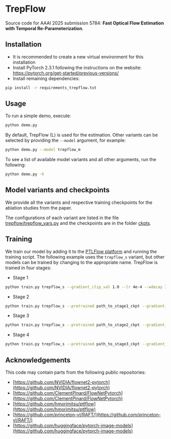 # TrepFlow

Source code for AAAI 2025 submission 5784: **Fast Optical Flow Estimation with Temporal Re-Parameterization**.

## Installation

- It is recommended to create a new virtual environment for this installation
- Install PyTorch 2.3.1 following the instructions on the website: https://pytorch.org/get-started/previous-versions/
- Install remaining dependencies:
```bash
pip install -r requirements_trepflow.txt
```

## Usage

To run a simple demo, execute:
```bash
python demo.py
```

By default, TrepFlow (L) is used for the estimation. Other variants can be selected by providing the `--model` argument, for example:
```bash
python demo.py --model trepflow_m
```

To see a list of available model variants and all other arguments, run the following:
```bash
python demo.py -h
```

## Model variants and checkpoints

We provide all the variants and respective training checkpoints for the ablation studies from the paper.

The configurations of each variant are listed in the file [trepflow/trepflow_vars.py](trepflow/trepflow_vars.py) and the checkpoints are in the folder [ckpts](ckpts).

## Training

We train our model by adding it to the [PTLFlow platform](https://github.com/hmorimitsu/ptlflow) and running the training script. The following example uses the `trepflow_s` variant, but other models can be trained by changing to the appropriate name. TrepFlow is trained in four stages:

- Stage 1
```bash
python train.py trepflow_s --gradient_clip_val 1.0 --lr 4e-4 --wdecay 1e-4 --gamma 0.8 --train_dataset chairs --train_batch_size 10 --max_epochs 45 --random_seed 1234
```

- Stage 2
```bash
python train.py trepflow_s --pretrained path_to_stage1_ckpt --gradient_clip_val 1.0 --lr 1.25e-4 --wdecay 1e-4 --gamma 0.8 --train_dataset things --train_batch_size 6 --max_epochs 16 --random_seed 1234
```

- Stage 3
```bash
python train.py trepflow_s --pretrained path_to_stage2_ckpt --gradient_clip_val 1.0 --lr 1.25e-4 --wdecay 1e-5 --gamma 0.85 --train_dataset 200*sintel+400*kitti-2015+10*hd1k+things-train-sinteltransform --train_batch_size 6 --max_epochs 5 --random_seed 1234
```

- Stage 4
```bash
python train.py trepflow_s --pretrained path_to_stage3_ckpt --gradient_clip_val 1.0 --lr 1.25e-4 --wdecay 1e-5 --gamma 0.85 --train_dataset kitti-2015 --train_batch_size 6 --max_epochs 300 --random_seed 1234
```

## Acknowledgements

This code may contain parts from the following public repositories:

- [https://github.com/NVIDIA/flownet2-pytorch](https://github.com/NVIDIA/flownet2-pytorch)
- [https://github.com/ClementPinard/FlowNetPytorch](https://github.com/ClementPinard/FlowNetPytorch)
- [https://github.com/hmorimitsu/ptlflow](https://github.com/hmorimitsu/ptlflow)
- [https://github.com/princeton-vl/RAFT/](https://github.com/princeton-vl/RAFT/)
- [https://github.com/huggingface/pytorch-image-models](https://github.com/huggingface/pytorch-image-models)